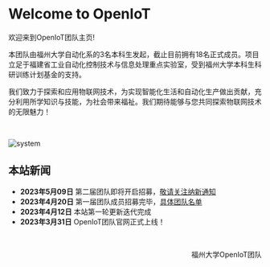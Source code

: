 # Welcome to OpenIoT

欢迎来到OpenIoT团队主页!

本团队由福州大学自动化系的3名本科生发起，截止目前拥有18名正式成员。项目立足于福建省工业自动化控制技术与信息处理重点实验室，受到福州大学本科生科研训练计划基金的支持。

我们致力于探索和应用物联网技术，为实现智能化生活和自动化生产做出贡献，充分利用所学知识与技能，为社会带来福祉。我们期待能够与您共同探索物联网技术的无限魅力！

<br>

![system](https://p.ipic.vip/ei16wt.png)

## 本站新闻

- **2023年5月09日** 第二届团队即将开启招募，[敬请关注纳新通知](https://fzuiot.site/join/)
- **2023年4月20日** 第一届团队成员招募完毕，[具体团队名单](https://fzuiot.site/about/people/)
- **2023年4月12日** 本站第一轮更新迭代完成
- **2023年3月31日** OpenIoT团队官网正式上线！

<br>


<p align="right">福州大学OpenIoT团队</p>